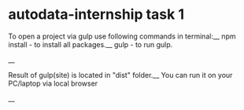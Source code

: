 # autodata-internship task 1 
To open a project via gulp use following commands in terminal:__ 
npm install - to install all packages.__
gulp - to run gulp.

__

Result of gulp(site) is located in "dist" folder.__
You can run it on your PC/laptop via local browser

__